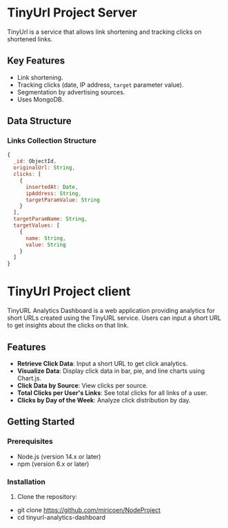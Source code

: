 # TinyUrl Project Server

TinyUrl is a service that allows link shortening and tracking clicks on shortened links.

## Key Features
- Link shortening.
- Tracking clicks (date, IP address, `target` parameter value).
- Segmentation by advertising sources.
- Uses MongoDB.

## Data Structure

### Links Collection Structure
```javascript
{
  _id: ObjectId,
  originalUrl: String,
  clicks: [
    {
      insertedAt: Date,
      ipAddress: String,
      targetParamValue: String
    }
  ],
  targetParamName: String,
  targetValues: [
    {
      name: String,
      value: String
    }
  ]
}
```

# TinyUrl Project client



TinyURL Analytics Dashboard is a web application providing analytics for short URLs created using the TinyURL service. Users can input a short URL to get insights about the clicks on that link.

## Features

- **Retrieve Click Data**: Input a short URL to get click analytics.
- **Visualize Data**: Display click data in bar, pie, and line charts using Chart.js.
- **Click Data by Source**: View clicks per source.
- **Total Clicks per User's Links**: See total clicks for all links of a user.
- **Clicks by Day of the Week**: Analyze click distribution by day.

## Getting Started

### Prerequisites

- Node.js (version 14.x or later)
- npm (version 6.x or later)

### Installation

1. Clone the repository:

-   git clone https://github.com/miricoen/NodeProject
-   cd tinyurl-analytics-dashboard
